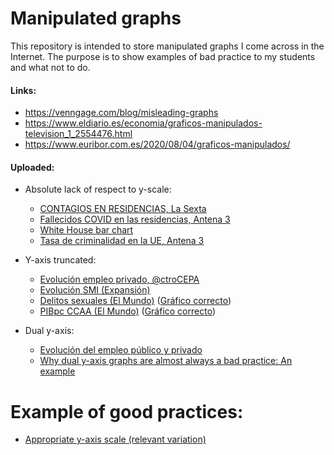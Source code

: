 # Manipulated graphs

This repository is intended to store manipulated graphs I come across in the Internet. The purpose is to show examples of bad practice to my students and what not to do.

#### Links:
* https://venngage.com/blog/misleading-graphs
* https://www.eldiario.es/economia/graficos-manipulados-television_1_2554476.html
* https://www.euribor.com.es/2020/08/04/graficos-manipulados/

#### Uploaded:
* Absolute lack of respect to y-scale: 
  * [CONTAGIOS EN RESIDENCIAS, La Sexta](/bar1.jpg)
  * [Fallecidos COVID en las residencias, Antena 3](/bar2.jpg)
  * [White House bar chart](/figs/white_house.jpg)
  * [Tasa de criminalidad en la UE, Antena 3](/figs/Antena3_criminalidad.jng)

* Y-axis truncated:
  * [Evolución empleo privado, @ctroCEPA](/bar3.png)
  * [Evolución SMI (Expansión)](/figs/SMI_expansion.jpeg)
  * [Delitos sexuales (El Mundo)](/figs/elmundo_delitos_sexuales.jpg) ([Gráfico correcto](/figs/elmundo_delitos_sexuales_corregido.jpeg))
  * [PIBpc CCAA (El Mundo)](/figs/elmundo_pibccaa.png) ([Gráfico correcto](/figs/elmundo_pibccaa_corregido.png))

* Dual y-axis:
  * [Evolución del empleo público y privado](/line1.jpg)
  * [Why dual y-axis graphs are almost always a bad practice: An example](/figs/line2.jpg)

# Example of good practices:

* [Appropriate y-axis scale (relevant variation)](/figs/good_prac_1.jpg)
